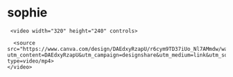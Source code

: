 # sophie



     <video width="320" height="240" controls>
    
      <source src="https://www.canva.com/design/DAEdxyRzapU/r6cym9TD37iUo_Nl7AMmdw/watch?utm_content=DAEdxyRzapU&utm_campaign=designshare&utm_medium=link&utm_source=sharebutton" type=video/mp4>
    </video>
